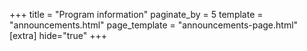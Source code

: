 +++
title = "Program information"
paginate_by = 5
template = "announcements.html"
page_template = "announcements-page.html"
[extra]
hide="true"
+++